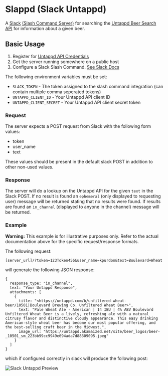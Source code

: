 # Slappd (Slack Untappd)

A [Slack](https://slack.com/) [(Slash Command Server)](https://api.slack.com/slash-commands) for searching the [Untappd Beer Search API](https://untappd.com/api/docs#userbeers) for information about a given beer.

## Basic Usage

1. Register for [Untappd API Credentials](https://untappd.com/api/register?register=new)
2. Get the server running somewhere on a public host
3. Configure a Slack Slash Command. [See Slack Docs](https://api.slack.com/slash-commands)

The following environment variables must be set:

* `SLACK_TOKEN` - The token assigned to the slash command integration (can contain multiple comma seperated tokens)
* `UNTAPPD_CLIENT_ID` - Your Untappd API client ID
* `UNTAPPD_CLIENT_SECRET` - Your Untappd API client secret token

### Request

The server expects a POST request from Slack with the following form values:

* token
* user_name
* text

These values should be present in the default slack POST in addition to other non-used values.

### Response

The server will do a lookup on the Untappd API for the given `text` in the Slack POST. If no result is found an `ephemeral` (only displayed to requesting user) message will be returned stating that no results were found. If results are found an `in_channel` (displayed to anyone in the channel) message will be returned.

### Example

**Warning:** This example is for illustrative purposes only. Refer to the actual documentation above for the specific request/response formats.

The following request:

```
[server_url]/?token=123Token456&user_name=kpurdon&text=Boulevard+Wheat
```

will generate the following JSON response:

```
{
  response_type: "in_channel",
  text: "Your Untappd Response",
  attachments: [
    {
      title: "<https://untappd.com/b/unfiltered-wheat-beer/10501|Boulevard Brewing Co. Unfiltered Wheat Beer>",
      text: "Pale Wheat Ale - American | 14 IBU | 4% ABV Boulevard Unfiltered Wheat Beer is a lively, refreshing ale with a natural citrusy flavor and distinctive cloudy appearance. This easy drinking American-style wheat beer has become our most popular offering, and the best-selling craft beer in the Midwest.",
      image_url: "https://untappd.akamaized.net/site/beer_logos/beer-_10501_sm_223bb99cc9949e694ada7d88309095.jpeg"
    }
  ]
}
```

which if configured correctly in slack will produce the following post:

![Slack Untappd Preview](examples/response.png)
